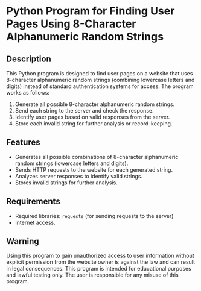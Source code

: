 # Python Program for Finding User Pages Using 8-Character Alphanumeric Random Strings

## Description

This Python program is designed to find user pages on a website that uses 8-character alphanumeric random strings (combining lowercase letters and digits) instead of standard authentication systems for access. The program works as follows:

1. Generate all possible 8-character alphanumeric random strings.
2. Send each string to the server and check the response.
3. Identify user pages based on valid responses from the server.
4. Store each invalid string for further analysis or record-keeping.

## Features
- Generates all possible combinations of 8-character alphanumeric random strings (lowercase letters and digits).
- Sends HTTP requests to the website for each generated string.
- Analyzes server responses to identify valid strings.
- Stores invalid strings for further analysis.

## Requirements
- Required libraries: `requests` (for sending requests to the server)
- Internet access.

## Warning
Using this program to gain unauthorized access to user information without explicit permission from the website owner is against the law and can result in legal consequences. This program is intended for educational purposes and lawful testing only. The user is responsible for any misuse of this program.

